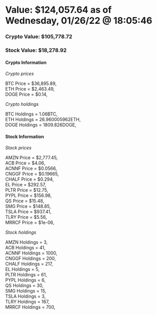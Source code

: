 # Value: $124,057.64 as of Wednesday, 01/26/22 @ 18:05:46 

### Crypto Value: $105,778.72

### Stock Value: $18,278.92

#### Crypto Information 
*Crypto prices* 

BTC Price = $36,895.89,  
ETH Price = $2,463.49,  
DOGE Price = $0.14,  


*Crypto holdings* 

BTC Holdings = 1.06BTC,  
ETH Holdings = 26.960005962ETH,  
DOGE Holdings = 1809.826DOGE,  


#### Stock Information 

*Stock prices* 

AMZN Price = $2,777.45,  
ACB Price = $4.06,  
ACNNF Price = $0.0566,  
CNGGF Price = $0.19665,  
CHALF Price = $0.294,  
EL Price = $292.57,  
PLTR Price = $12.75,  
PYPL Price = $156.98,  
QS Price = $15.48,  
SMG Price = $148.85,  
TSLA Price = $937.41,  
TLRY Price = $5.56,  
MRRCF Price = $1e-06,  


*Stock holdings* 

AMZN Holdings = 3,  
ACB Holdings = 41,  
ACNNF Holdings = 1000,  
CNGGF Holdings = 200,  
CHALF Holdings = 217,  
EL Holdings = 5,  
PLTR Holdings = 61,  
PYPL Holdings = 6,  
QS Holdings = 30,  
SMG Holdings = 15,  
TSLA Holdings = 3,  
TLRY Holdings = 167,  
MRRCF Holdings = 700,  


